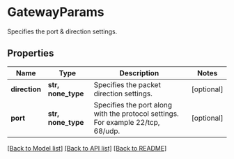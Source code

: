# GatewayParams

Specifies the port & direction settings.

## Properties
Name | Type | Description | Notes
------------ | ------------- | ------------- | -------------
**direction** | **str, none_type** | Specifies the packet direction settings. | [optional] 
**port** | **str, none_type** | Specifies the port along with the protocol settings. For example 22/tcp, 68/udp. | [optional] 

[[Back to Model list]](../README.md#documentation-for-models) [[Back to API list]](../README.md#documentation-for-api-endpoints) [[Back to README]](../README.md)


